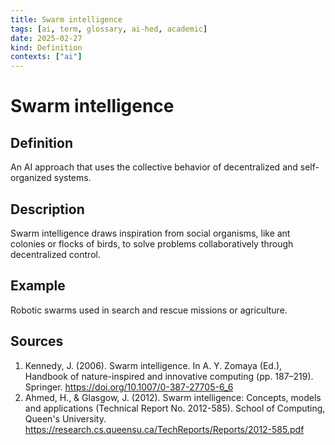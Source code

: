 ```yaml
---
title: Swarm intelligence
tags: [ai, term, glossary, ai-hed, academic]
date: 2025-02-27
kind: Definition
contexts: ["ai"]
---
```


# Swarm intelligence

## Definition
An AI approach that uses the collective behavior of decentralized and self-organized systems.

## Description
Swarm intelligence draws inspiration from social organisms, like ant colonies or flocks of birds, to solve problems collaboratively through decentralized control.

## Example
Robotic swarms used in search and rescue missions or agriculture.

## Sources
1. Kennedy, J. (2006). Swarm intelligence. In A. Y. Zomaya (Ed.), Handbook of nature-inspired and innovative computing (pp. 187–219). Springer. https://doi.org/10.1007/0-387-27705-6_6
2. Ahmed, H., & Glasgow, J. (2012). Swarm intelligence: Concepts, models and applications (Technical Report No. 2012-585). School of Computing, Queen's University. https://research.cs.queensu.ca/TechReports/Reports/2012-585.pdf
